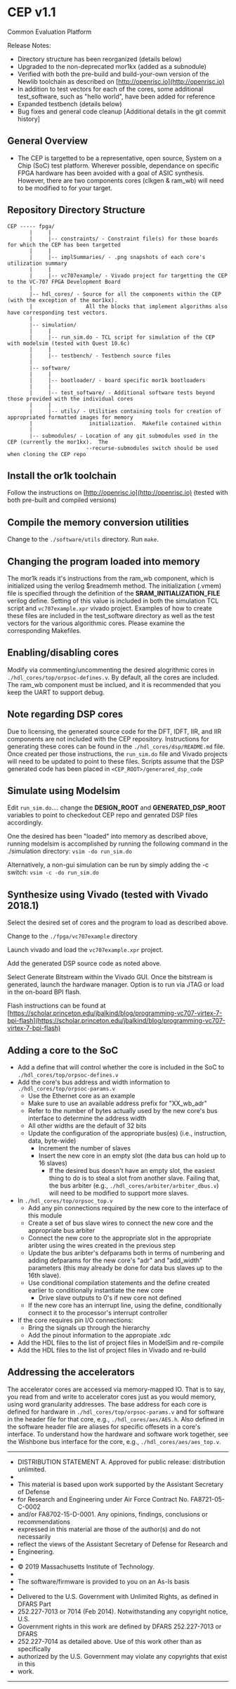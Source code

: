 # CEP v1.1
Common Evaluation Platform

Release Notes:
* Directory structure has been reorganized (details below)
* Upgraded to the non-deprecated mor1kx (added as a subnodule)
* Verified with both the pre-build and build-your-own version of the Newlib toolchain as described on [http://openrisc.io](http://openrisc.io)
* In addition to test vectors for each of the cores, some additional test_software, such as "hello world", have been added for reference
* Expanded testbench (details below)
* Bug fixes and general code cleanup [Additional details in the git commit history]

## General Overview
* The CEP is targetted to be a representative, open source, System on a Chip (SoC) test platform.  Wherever possible, dependance on specific FPGA hardware has been avoided with a goal of ASIC synthesis.  However, there are two components cores (clkgen & ram_wb) will need to be modified to for your target.

## Repository Directory Structure
```
CEP ----- fpga/
       |     |
       |     |-- constraints/ - Constraint file(s) for those boards for which the CEP has been targetted
       |     |
       |     |-- implSummaries/ - .png snapshots of each core's utilization summary
       |     |
       |     |-- vc707example/ - Vivado project for targetting the CEP to the VC-707 FPGA Development Board
       |
       |-- hdl_cores/ - Source for all the components within the CEP (with the exception of the mor1kx).  
       |                 All the blocks that implement algorithms also have corresponding test vectors.
       |
       |-- simulation/
       |     |
       |     |-- run_sim.do - TCL script for simulation of the CEP with modelsim (tested with Quest 10.6c)
       |     |
       |     |-- testbench/ - Testbench source files
       |
       |-- software/
       |     |
       |     |-- bootloader/ - board specific mor1k bootloaders
       |     |
       |     |-- test_software/ - Additional software tests beyond those provided with the individual cores
       |     |
       |     |-- utils/ - Utilities containing tools for creation of appropriated formatted images for memory 
       |                  initialization.  Makefile contained within
       |
       |-- submodules/ - Location of any git submodules used in the CEP (currently the mor1kx).  The 
                         --recurse-submodules switch should be used when cloning the CEP repo
```

## Install the or1k toolchain
Follow the instructions on [http://openrisc.io](http://openrisc.io) (tested with both pre-built and compiled versions)
        
## Compile the memory conversion utilities
Change to the `./software/utils` directory.  Run `make`.
                  
## Changing the program loaded into memory
The mor1k reads it's instructions from the ram_wb component, which is initialized using the verilog $readmemh method.  The initialization (.vmem) file is specified through the definition of the **SRAM\_INITIALIZATION\_FILE** verilog define. Setting of this value is included in both the simulation TCL script and `vc707example.xpr` vivado project.  Examples of how to create these files are included in the test\_software directory as well as the test vectors for the various algorithmic cores.  Please examine the corresponding Makefiles.

## Enabling/disabling cores
Modify via commenting/uncommenting the desired alogrithmic cores in `./hdl_cores/top/orpsoc-defines.v`.  By default, all the cores are included.  The ram\_wb component must be inclued, and it is recommended that you keep the UART to support debug.

## Note regarding DSP cores
Due to licensing, the generated source code for the DFT, IDFT, IIR, and IIR components are not included with the CEP repository.  Instructions for generating these cores can be found in the `./hdl_cores/dsp/README.md` file.  Once created per those instructions, the `run_sim.do` file and Vivado projects will need to be updated to point to these files.  Scripts assume that the DSP generated code has been placed in `<CEP_ROOT>/generared_dsp_code`

## Simulate using Modelsim
Edit `run_sim.do`.... change the **DESIGN_ROOT** and **GENERATED_DSP_ROOT** variables to point to checkedout CEP repo and genrated DSP files accordingly.

One the desired has been "loaded" into memory as described above, running modelsim is accomplished by running the following command in the ./simulation directory:
    `vsim -do run_sim.do`

Alternatively, a non-gui simulation can be run by simply adding the -c switch:
    `vsim -c -do run_sim.do`

## Synthesize using Vivado (tested with Vivado 2018.1)
Select the desired set of cores and the program to load as described above.

Change to the `./fpga/vc707example` directory

Launch vivado and load the `vc707example.xpr` project.

Add the generated DSP source code as noted above.

Select Generate Bitstream within the Vivado GUI.  Once the bitstream is generated, launch the hardware manager.  Option is to run via JTAG or load in the on-board BPI flash.

Flash instructions can be found at [https://scholar.princeton.edu/jbalkind/blog/programming-vc707-virtex-7-bpi-flash](https://scholar.princeton.edu/jbalkind/blog/programming-vc707-virtex-7-bpi-flash)

## Adding a core to the SoC
* Add a define that will control whether the core is included in the SoC to `./hdl_cores/top/orpsoc-defines.v`
* Add the core's bus address and width information to `./hdl_cores/top/orpsoc-params.v`
   * Use the Ethernet core as an example
   * Make sure to use an available address prefix for "XX_wb_adr"
   * Refer to the number of bytes actually used by the new core's bus interface to determine the address width
   * All other widths are the default of 32 bits
   * Update the configuration of the appropriate bus(es) (i.e., instruction, data, byte-wide)
      * Increment the number of slaves
      * Insert the new core in an empty slot (the data bus can hold up to 16 slaves)
         * If the desired bus doesn't have an empty slot, the easiest thing to do is to steal a slot from another slave.  Failing that, the bus arbiter (e.g., `./hdl_cores/arbiter/arbiter_dbus.v`) will need to be modified to support more slaves.
* In `./hdl_cores/top/orpsoc_top.v`
   * Add any pin connections required by the new core to the interface of this module
   * Create a set of bus slave wires to connect the new core and the appropriate bus arbiter
   * Connect the new core to the appropriate slot in the appropriate aribter using the wires created in the previous step
   * Update the bus aribter's defparams both in terms of numbering and adding defparams for the new core's "adr" and "add_width" parameters (this may already be done for data bus slaves up to the 16th slave).
   * Use conditional compilation statements and the define created earlier to conditionally instantiate the new core
      * Drive slave outputs to 0's if new core not defined
   * If the new core has an interrupt line, using the define, conditionally connect it to the processor's interrupt controller
* If the core requires pin I/O connections:
   * Bring the signals up through the hierarchy
   * Add the pinout information to the appropiate .xdc
* Add the HDL files to the list of project files in ModelSim and re-compile
* Add the HDL files to the list of project files in Vivado and re-build

## Addressing the accelerators
The accelerator cores are accessed via memory-mapped IO.  That is to say, you read from and write to accelerator cores just as you would memory, using word granularity addresses.  The base address for each core is defined for hardware in `./hdl_cores/top/orpsoc-params.v` and for software in the header file for that core, e.g., `./hdl_cores/aes/AES.h`.  Also defined in the software header file are aliases for specific offesets in a core's interface.  To understand how the hardware and software work together, see the Wishbone bus interface for the core, e.g., `./hdl_cores/aes/aes_top.v`.


------------------------------------------------------------------------------------
- DISTRIBUTION STATEMENT A. Approved for public release: distribution unlimited.
-
- This material is based upon work supported by the Assistant Secretary of Defense
- for Research and Engineering under Air Force Contract No. FA8721-05-C-0002
- and/or FA8702-15-D-0001. Any opinions, findings, conclusions or recommendations
- expressed in this material are those of the author(s) and do not necessarily
- reflect the views of the Assistant Secretary of Defense for Research and
- Engineering.
-
- © 2019 Massachusetts Institute of Technology.
-
- The software/firmware is provided to you on an As-Is basis
-
- Delivered to the U.S. Government with Unlimited Rights, as defined in DFARS Part
- 252.227-7013 or 7014 (Feb 2014). Notwithstanding any copyright notice, U.S.
- Government rights in this work are defined by DFARS 252.227-7013 or DFARS
- 252.227-7014 as detailed above. Use of this work other than as specifically
- authorized by the U.S. Government may violate any copyrights that exist in this
- work.
------------------------------------------------------------------------------------
